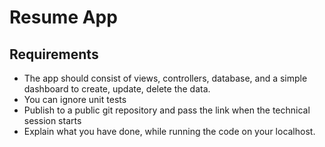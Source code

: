 # Resume App

## Requirements

- The app should consist of views, controllers, database, and a simple dashboard to create, update, delete the data.
- You can ignore unit tests
- Publish to a public git repository and pass the link when the technical session starts
- Explain what you have done, while running the code on your localhost.
